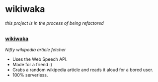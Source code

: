 # wikiwaka

###### *this project is in the process of being refactored*

### **[wikiwaka](https://alialhasnawi.github.io/wikiwaka/)**
*Nifty wikipedia article fetcher*
- Uses the Web Speech API.
- Made for a friend :)
- Grabs a random wikipedia article and reads it aloud for a bored user.
- 100% serverless.
